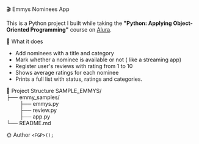 🎬 Emmys Nominees App

This is a Python project I built while taking the **"Python: Applying Object-Oriented Programming"** course on [Alura](https://www.alura.com.br/).

🎥 What it does

- Add nominees with a title and category
- Mark whether a nominee is available or not ( like a streaming app)
- Register user's reviews with rating from 1 to 10
- Shows average ratings for each nominee
- Prints a full list with status, ratings and categories. 

📁 Project Structure
SAMPLE_EMMYS/  
├── emmy_samples/  
&nbsp;&nbsp;&nbsp;&nbsp;&nbsp;&nbsp;&nbsp;&nbsp;&nbsp;├── emmys.py  
&nbsp;&nbsp;&nbsp;&nbsp;&nbsp;&nbsp;&nbsp;&nbsp;&nbsp;├── review.py  
&nbsp;&nbsp;&nbsp;&nbsp;&nbsp;&nbsp;&nbsp;&nbsp;&nbsp;├── app.py  
└── README.md  

🌞 Author
`<FGP>(); ` 
